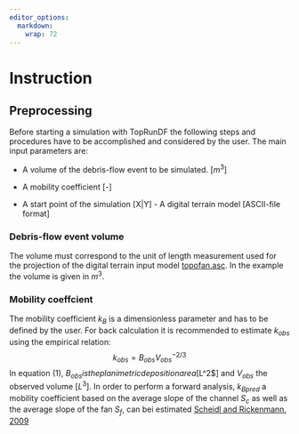```yaml
---
editor_options: 
  markdown: 
    wrap: 72
---
```


# Instruction

## Preprocessing

Before starting a simulation with TopRunDF the following steps and
procedures have to be accomplished and considered by the user. The main
input parameters are:

-   A volume of the debris-flow event to be simulated. [$m^3$]

-   A mobility coefficient [-]

-   A start point of the simulation [X\|Y] - A digital terrain model
    [ASCII-file format]

### Debris-flow event volume

The volume must correspond to the unit of length measurement used for
the projection of the digital terrain input model
[topofan.asc](topofan.asc). In the example the volume is given in $m^3$.

### Mobility coeffcient

The mobility coefficient $k_B$ is a dimensionless parameter and has to
be defined by the user. For back calculation it is recommended to
estimate $k_{obs}$ using the empirical relation: $$
k_{obs}=B_{obs}V_{obs}^{-2/3} \tag{1}
$$
In equation (1), $B_{obs} is the planimetric deposition area [$L^2$] and $V_{obs}$ the observed volume [$L^3$].
In order to perform a forward analysis, $k_{Bpred}$ a mobility coefficient based on the average slope of the channel $S_c$
as well as the average slope of the fan $S_f$, can bei estimated [Scheidl and Rickenmann, 2009](https://onlinelibrary.wiley.com/doi/abs/10.1002/esp.1897)